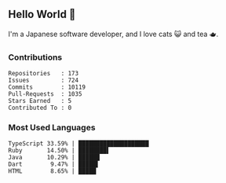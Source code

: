 ## Hello World 👋

I'm a Japanese software developer, and I love cats 😺 and tea 🫖.

### Contributions

    Repositories   : 173
    Issues         : 724
    Commits        : 10119
    Pull-Requests  : 1035
    Stars Earned   : 5
    Contributed To : 0

### Most Used Languages

    TypeScript 33.59% | ████████████████████
    Ruby       14.50% | ████████▌
    Java       10.29% | ██████
    Dart        9.47% | █████▌
    HTML        8.65% | █████

